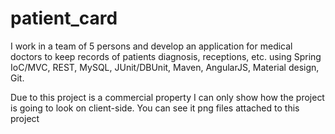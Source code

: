 # patient_card
I work in a team of 5 persons and develop an application for medical doctors to keep records of patients diagnosis, receptions, etc. using  Spring IoC/MVC, REST, MySQL, JUnit/DBUnit, Maven, AngularJS, Material design, Git.

Due to this project is a commercial property I can only show how the project is going to look on client-side.
You can see it png files attached to this project
